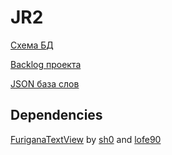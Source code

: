 # JR2
[Схема БД](https://app.sqldbm.com/MySQL/Share/_cbrfSAOruBIZJepEpSAREGFrngIE8md_DYjF4jNYw0)

[Backlog проекта](https://docs.google.com/spreadsheets/d/1YEQ4JlJUmsn4Kw3IOLj59CYt315KGX6S8LlAWg-YSEk/edit?usp=sharing)

[JSON база слов](https://drive.google.com/file/d/1RlN8kerb2bX1iW24UP-1nC0iAIy72jF7/)

## Dependencies
[FuriganaTextView](https://github.com/lofe90/FuriganaTextView) by [sh0](https://github.com/sh0) and [lofe90](https://github.com/lofe90)
